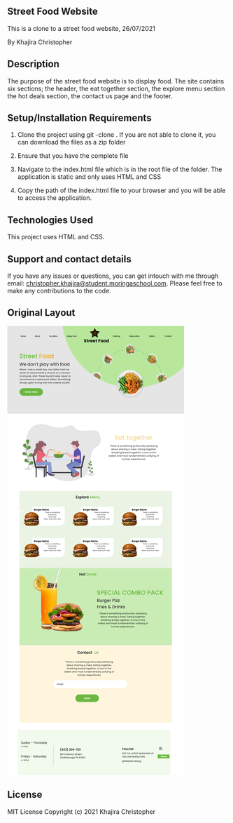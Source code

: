 ## Street Food Website

This is a clone to a street food website, 26/07/2021

By Khajira Christopher

## Description

The purpose of the street food website is to display food. The site contains six sections; the header, the eat together section, the explore menu section the hot deals section, the contact us page and the footer.


## Setup/Installation Requirements
1. Clone the project using git -clone . If you are not able to clone it, you can download the files as a zip folder

2. Ensure that you have the complete file

3. Navigate to the index.html file which is in the root file of the folder. The application is static and only uses HTML and CSS 

4. Copy the path of the index.html file to your browser and you will be able to access the application.

## Technologies Used
This project uses HTML and CSS.
## Support and contact details
If you have any issues or questions, you can get intouch with me through email: christopher.khajira@student.moringaschool.com. Please feel free to make any contributions to the code.

## Original Layout
![](assets/images/StreetFood.png)

## License
MIT License
Copyright (c) 2021 Khajira Christopher